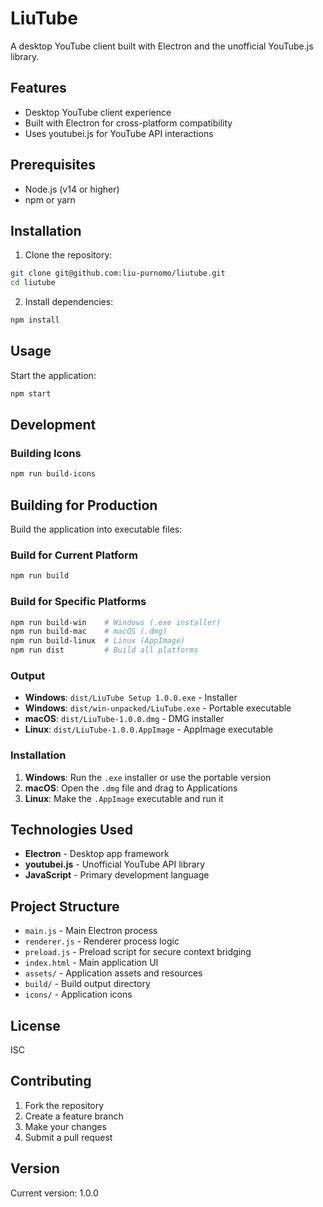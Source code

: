 # LiuTube

A desktop YouTube client built with Electron and the unofficial YouTube.js library.

## Features

- Desktop YouTube client experience
- Built with Electron for cross-platform compatibility
- Uses youtubei.js for YouTube API interactions

## Prerequisites

- Node.js (v14 or higher)
- npm or yarn

## Installation

1. Clone the repository:
```bash
git clone git@github.com:liu-purnomo/liutube.git
cd liutube
```

2. Install dependencies:
```bash
npm install
```

## Usage

Start the application:
```bash
npm start
```

## Development

### Building Icons
```bash
npm run build-icons
```

## Building for Production

Build the application into executable files:

### Build for Current Platform
```bash
npm run build
```

### Build for Specific Platforms
```bash
npm run build-win    # Windows (.exe installer)
npm run build-mac    # macOS (.dmg)
npm run build-linux  # Linux (AppImage)
npm run dist         # Build all platforms
```

### Output
- **Windows**: `dist/LiuTube Setup 1.0.0.exe` - Installer
- **Windows**: `dist/win-unpacked/LiuTube.exe` - Portable executable
- **macOS**: `dist/LiuTube-1.0.0.dmg` - DMG installer
- **Linux**: `dist/LiuTube-1.0.0.AppImage` - AppImage executable

### Installation
1. **Windows**: Run the `.exe` installer or use the portable version
2. **macOS**: Open the `.dmg` file and drag to Applications
3. **Linux**: Make the `.AppImage` executable and run it

## Technologies Used

- **Electron** - Desktop app framework
- **youtubei.js** - Unofficial YouTube API library
- **JavaScript** - Primary development language

## Project Structure

- `main.js` - Main Electron process
- `renderer.js` - Renderer process logic
- `preload.js` - Preload script for secure context bridging
- `index.html` - Main application UI
- `assets/` - Application assets and resources
- `build/` - Build output directory
- `icons/` - Application icons

## License

ISC

## Contributing

1. Fork the repository
2. Create a feature branch
3. Make your changes
4. Submit a pull request

## Version

Current version: 1.0.0